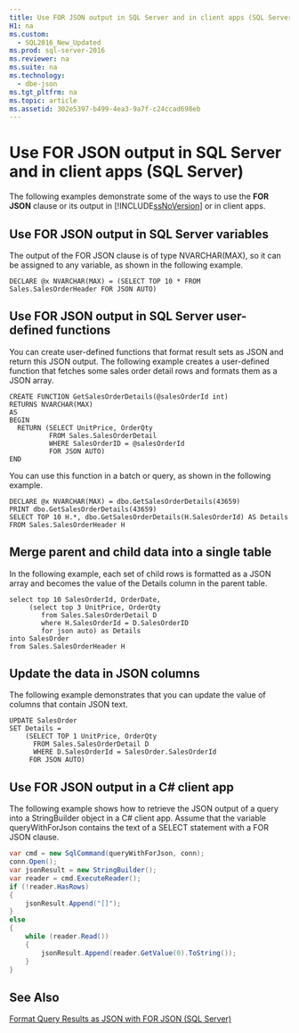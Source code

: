```yaml
---
title: Use FOR JSON output in SQL Server and in client apps (SQL Server)
H1: na
ms.custom: 
  - SQL2016_New_Updated
ms.prod: sql-server-2016
ms.reviewer: na
ms.suite: na
ms.technology: 
  - dbe-json
ms.tgt_pltfrm: na
ms.topic: article
ms.assetid: 302e5397-b499-4ea3-9a7f-c24ccad698eb
---
```

# Use FOR JSON output in SQL Server and in client apps (SQL Server)
  The following examples demonstrate some of the ways to use the **FOR JSON** clause or its output in [!INCLUDE[ssNoVersion](../../Token/Other/ssNoVersion_md.md)] or in client apps.  
  
## Use FOR JSON output in SQL Server variables  
 The output of the FOR JSON clause is of type NVARCHAR\(MAX\), so it can be assigned to any variable, as shown in the following example.  
  
```tsql  
DECLARE @x NVARCHAR(MAX) = (SELECT TOP 10 * FROM Sales.SalesOrderHeader FOR JSON AUTO)  
```  
  
## Use FOR JSON output in SQL Server user\-defined functions  
 You can create user\-defined functions that format result sets as JSON and return this JSON output. The following example creates a user\-defined function that fetches some sales order detail rows and formats them as a JSON array.  
  
```tsql  
CREATE FUNCTION GetSalesOrderDetails(@salesOrderId int)  
RETURNS NVARCHAR(MAX)  
AS  
BEGIN  
  RETURN (SELECT UnitPrice, OrderQty  
          FROM Sales.SalesOrderDetail  
          WHERE SalesOrderID = @salesOrderId  
          FOR JSON AUTO)  
END  
```  
  
 You can use this function in a batch or query, as shown in the following example.  
  
```tsql  
DECLARE @x NVARCHAR(MAX) = dbo.GetSalesOrderDetails(43659)  
PRINT dbo.GetSalesOrderDetails(43659)  
SELECT TOP 10 H.*, dbo.GetSalesOrderDetails(H.SalesOrderId) AS Details  
FROM Sales.SalesOrderHeader H  
```  
  
## Merge parent and child data into a single table  
 In the following example, each set of child rows is formatted as a JSON array and becomes the value of the Details column in the parent table.  
  
```tsql  
select top 10 SalesOrderId, OrderDate,  
     (select top 3 UnitPrice, OrderQty  
        from Sales.SalesOrderDetail D  
        where H.SalesOrderId = D.SalesOrderID  
        for json auto) as Details  
into SalesOrder  
from Sales.SalesOrderHeader H  
```  
  
## Update the data in JSON columns  
 The following example demonstrates that you can update the value of columns that contain JSON text.  
  
```tsql  
UPDATE SalesOrder  
SET Details =  
    (SELECT TOP 1 UnitPrice, OrderQty  
      FROM Sales.SalesOrderDetail D  
      WHERE D.SalesOrderId = SalesOrder.SalesOrderId  
     FOR JSON AUTO)  
```  
  
## Use FOR JSON output in a C\# client app  
 The following example shows how to retrieve the JSON output of a query into a StringBuilder object in a C\# client app. Assume that the variable queryWithForJson contains the text of a SELECT statement with a FOR JSON clause.  
  
```c#  
var cmd = new SqlCommand(queryWithForJson, conn);  
conn.Open();  
var jsonResult = new StringBuilder();  
var reader = cmd.ExecuteReader();  
if (!reader.HasRows)  
{  
    jsonResult.Append("[]");  
}  
else  
{  
    while (reader.Read())  
    {  
        jsonResult.Append(reader.GetValue(0).ToString());  
    }  
}  
```  
  
## See Also  
 [Format Query Results as JSON with FOR JSON &#40;SQL Server&#41;](../../Topics/TopicNameNotContainA/Format-Query-Results-as-JSON-with-FOR-JSON--SQL-Server-.md)  
  
  